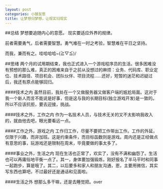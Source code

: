 ```yaml
---
layout: post
categories: 小狼反思
title: 让梦想归梦想，让现实归现实
---
```

##总结
梦想要追随内心的意愿。
现实要适应外界的规律。

前者需要勇气，后者需要智慧。勇气难在一时之考验，智慧难在平日之坚持。

而我，兼而有之。哇哈哈哈~(≧▽≦)/

##思绪
两个月的试用期结束，我也正式进入一个游戏程序员的生活。很多困难没有预想的那么难，真正的困难来自于之前从没想过的麻烦：业务、代码库、职业定位、技术路径、项目机会、团队伙伴、项目流程……还好，短暂的迷茫和迟疑过后，我还有原点能够回归。

####技术之内
虽然目前，我处在一个又做服务器又做客户端的尴尬局面。这对于我一个新人而言不能说是好事，但是这与我的长期目标(独立游戏开发)是一致的。所以不应该抗拒，要去迎接，挑战。

####技术之外，工作之内
作为一名技术人员，与技术无关的又不太影响我收入的，就由他去吧，眼光要看远一点。

####工作之外，游戏之内
工作归工作，尽量不要把工作带出工作。工作的外延，仅限于兴趣，而非加班。这是约束条件，而目标函数则是游戏。周内还是正经做点有意思的事，玩游戏还是限制在周末，毕竟要做的事太多了。

####事业之外，生活之内
现在生活也正常了，欢实了，没有不满和幽怨了。生活也可以再庸俗地平衡一点了。其一，身体要加强锻炼，刚好报名了半马平时和同事一起跑步，算是哦了。其二，以后要多和家人和朋友沟通，恩，主要用微信，其实写东西也算吧，不过最好还是通话和见面啦。

####生活之外
想那么多干嘛，还是去睡觉把。over